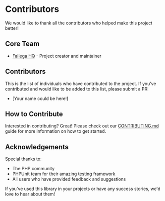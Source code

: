 # Contributors

We would like to thank all the contributors who helped make this project better!

## Core Team

- [Fallega HQ](https://github.com/fallegahq) - Project creator and maintainer

## Contributors

This is the list of individuals who have contributed to the project. If you've contributed and would like to be added to this list, please submit a PR!

<!-- Please add your name in alphabetical order -->

- [Your name could be here!]

## How to Contribute

Interested in contributing? Great! Please check out our [CONTRIBUTING.md](CONTRIBUTING.md) guide for more information on how to get started.

## Acknowledgements

Special thanks to:

- The PHP community
- PHPUnit team for their amazing testing framework
- All users who have provided feedback and suggestions

If you've used this library in your projects or have any success stories, we'd love to hear about them!
